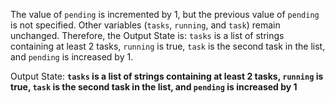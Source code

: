 The value of `pending` is incremented by 1, but the previous value of `pending` is not specified. Other variables (`tasks`, `running`, and `task`) remain unchanged. Therefore, the Output State is: `tasks` is a list of strings containing at least 2 tasks, `running` is true, `task` is the second task in the list, and `pending` is increased by 1.

Output State: **`tasks` is a list of strings containing at least 2 tasks, `running` is true, `task` is the second task in the list, and `pending` is increased by 1**